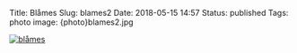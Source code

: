 Title: Blåmes
Slug: blames2
Date: 2018-05-15 14:57
Status: published
Tags: photo
image: {photo}blames2.jpg

[![blåmes]({photo}blames2.jpg "blåmes")]({static}/pic/blames2.jpg)
